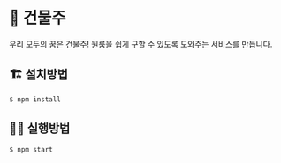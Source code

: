 # 🏬 건물주

우리 모두의 꿈은 건물주! 원룸을 쉽게 구할 수 있도록 도와주는 서비스를 만듭니다.

## 🏗 설치방법

```shell
$ npm install
```

## 🏃‍♀️ 실행방법

```shell
$ npm start
```
